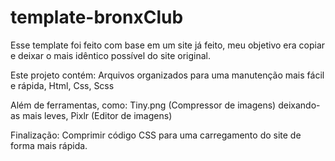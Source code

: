 # template-bronxClub
 Esse template foi feito com base em um site já feito, meu objetivo era copiar e deixar o mais idêntico possível do site original.
 
 Este projeto contém: Arquivos organizados para uma manutenção mais fácil e rápida, Html, Css, Scss
 
 Além de ferramentas, como: Tiny.png (Compressor de imagens) deixando-as mais leves, Pixlr (Editor de imagens)
 
 Finalização: Comprimir código CSS para uma carregamento do site de forma mais rápida.
